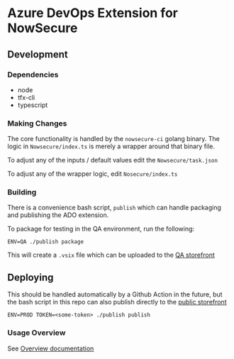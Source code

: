 # Azure DevOps Extension for NowSecure 

## Development

### Dependencies
- node
- tfx-cli
- typescript

### Making Changes

The core functionality is handled by the `nowsecure-ci` golang binary. The logic in `Nowsecure/index.ts` is merely a wrapper around that binary file.

To adjust any of the inputs / default values edit the `Nowsecure/task.json`

To adjust any of the wrapper logic, edit `Nosecure/index.ts`

### Building

There is a convenience bash script, `publish` which can handle packaging and publishing the ADO extension. 

To package for testing in the QA environment, run the following:

``` shell
ENV=QA ./publish package
```

This will create a `.vsix` file which can be uploaded to the [QA storefront](https://marketplace.visualstudio.com/manage/publishers/qa-nowsecure?src=qa-nowsecure.azure-nowsecure-auto-security-test-qa) 

## Deploying
This should be handled automatically by a Github Action in the future, but the bash script in this repo can also publish directly to the [public storefront](https://marketplace.visualstudio.com/items?itemName=Nowsecure-com.azure-nowsecure-auto-security-test)

```
ENV=PROD TOKEN=<some-token> ./publish publish
```

### Usage Overview

See [Overview documentation](overview.md)

